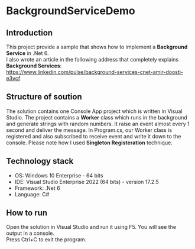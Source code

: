 # BackgroundServiceDemo

## Introduction
This project provide a sample that shows how to implement a **Background Service** in .Net 6.  
I also wrote an article in the following address that completely explains **Background Services**:  
https://www.linkedin.com/pulse/background-services-cnet-amir-doosti-e3vcf 

## Structure of soution
The solution contains one Console App project which is written in Visual Studio. The project contains a **Worker** class which runs in the background and generate strings with random numbers. It raise an event almost every 1 second and deliver the message. In Program.cs, our Worker class is registered and also subscribed to receive event and write it down to the console. Please note how I used **Singleton Registeration** technique.

## Technology stack
- OS: Windows 10 Enterprise - 64 bits
- IDE: Visual Studio Enterprise 2022 (64 bits) - version 17.2.5
- Framework: .Net 6
- Language: C#

## How to run
Open the solution in Visual Studio and run it using F5. You will see the output in a console.  
Press Ctrl+C to exit the program.


